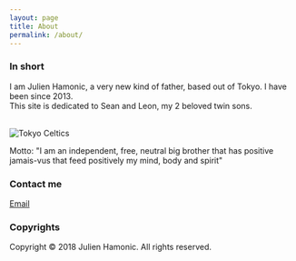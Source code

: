 ```yaml
---
layout: page
title: About
permalink: /about/
---
```


### In short

I am Julien Hamonic, a very new kind of father, based out of Tokyo. I have been since 2013.<br>
This site is dedicated to Sean and Leon, my 2 beloved twin sons.
<br>
<br>

![Tokyo Celtics](https://raw.githubusercontent.com/seanleon/seanleon.github.io/master/images/tokyoceltics.png)


Motto: "I am an independent, free, neutral big brother that has positive jamais-vus that feed positively my mind, body and spirit" 


### Contact me

[Email](mailto:julien.hamonic@gmail.com)

 
### Copyrights 

Copyright © 2018 Julien Hamonic. All rights reserved.
